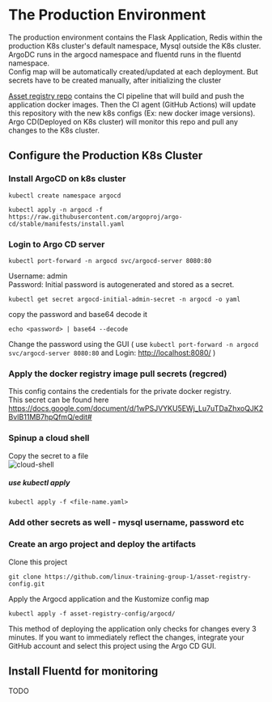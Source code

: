 # The Production Environment 
The production environment contains the Flask Application, Redis within the production K8s cluster's default namespace, Mysql outside the K8s cluster.<br>
ArgoDC runs in the argocd namespace and fluentd runs in the fluentd namespace.<br>
Config map will be automatically created/updated at each deployment. But secrets have to be created manually, 
after initializing the cluster<br>

[Asset registry repo](https://github.com/linux-training-group-1/asset-registry) contains the CI pipeline that will build and push the application docker images. Then the CI agent (GitHub Actions) will update this repository with the new k8s configs (Ex: new docker image versions).<br>
Argo CD(Deployed on K8s cluster) will monitor this repo and pull any changes to the K8s cluster.<br>
## Configure the Production K8s Cluster
### Install ArgoCD on k8s cluster <br>

```
kubectl create namespace argocd
```

```
kubectl apply -n argocd -f https://raw.githubusercontent.com/argoproj/argo-cd/stable/manifests/install.yaml
```
### Login to Argo CD server
```
kubectl port-forward -n argocd svc/argocd-server 8080:80
```
Username: admin<br>
Password: Initial password is autogenerated and stored as a secret.
```
kubectl get secret argocd-initial-admin-secret -n argocd -o yaml
```
copy the password and base64 decode it<br>
```
echo <password> | base64 --decode
```
Change the password using the GUI ( use `kubectl port-forward -n argocd svc/argocd-server 8080:80` and Login: [http://localhost:8080/](http://localhost:8080/) )<br>
### Apply the docker registry image pull secrets (regcred)
This config contains the credentials for the private docker registry.<br>
This secret can be found here<br>
https://docs.google.com/document/d/1wPSJVYKU5EWj_Lu7uTDaZhxoQJK2BvIB11MB7hpQfmQ/edit#<br>
### Spinup a cloud shell
Copy the secret to a file<br>
![cloud-shell](https://user-images.githubusercontent.com/32504465/145701482-95169c2c-3555-490b-bb0e-19ea83ef2f25.png)<br>
##### use kubectl apply
`kubectl apply -f <file-name.yaml>`
### Add other secrets as well - mysql username, password etc
### Create an argo project and deploy the artifacts<br>
Clone this project
```
git clone https://github.com/linux-training-group-1/asset-registry-config.git
```
Apply the Argocd application and the Kustomize config map
```
kubectl apply -f asset-registry-config/argocd/
```
This method of deploying the application only checks for changes every 3 minutes. If you want to immediately reflect the changes, integrate your GitHub account and select this project using the Argo CD GUI. 

## Install Fluentd for monitoring
TODO 
